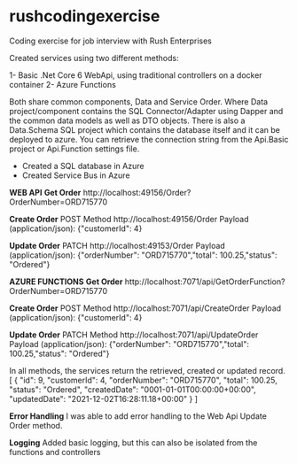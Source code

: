 # rushcodingexercise
Coding exercise for job interview with Rush Enterprises

Created services using two different methods:

1- Basic .Net Core 6 WebApi, using traditional controllers on a docker container
2- Azure Functions

Both share common components, Data and Service Order. 
Where Data project/component contains the SQL Connector/Adapter using Dapper and the common data models as well as DTO objects.
There is also a Data.Schema SQL project which contains the database itself and it can be deployed to azure.
You can retrieve the connection string from the Api.Basic project or Api.Function settings file.

- Created a SQL database in Azure
- Created Service Bus in Azure 

**WEB API**
  **Get Order**
    http://localhost:49156/Order?OrderNumber=ORD715770

  **Create Order**
    POST Method
    http://localhost:49156/Order
    Payload (application/json):
       {"customerId": 4}

  **Update Order**
    PATCH
    http://localhost:49153/Order
    Payload (application/json):
      {"orderNumber": "ORD715770","total": 100.25,"status": "Ordered"}
    
**AZURE FUNCTIONS**
  **Get Order**
  http://localhost:7071/api/GetOrderFunction?OrderNumber=ORD715770 

  **Create Order**
  POST Method
  http://localhost:7071/api/CreateOrder
  Payload (application/json):
     {"customerId": 4}

  **Update Order**
  PATCH Method
  http://localhost:7071/api/UpdateOrder
  Payload (application/json):
    {"orderNumber": "ORD715770","total": 100.25,"status": "Ordered"}
  
 In all methods, the services return the retrieved, created or updated record.
 [
    {
        "id": 9,
        "customerId": 4,
        "orderNumber": "ORD715770",
        "total": 100.25,
        "status": "Ordered",
        "createdDate": "0001-01-01T00:00:00+00:00",
        "updatedDate": "2021-12-02T16:28:11.18+00:00"
    }
]

**Error Handling**
I was able to add error handling to the Web Api Update Order method. 

**Logging**
Added basic logging, but this can also be isolated from the functions and controllers


